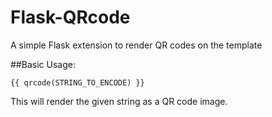 Flask-QRcode
============

A simple Flask extension to render QR codes on the template

##Basic Usage:

    {{ qrcode(STRING_TO_ENCODE) }}

This will render the given string as a QR code image.
